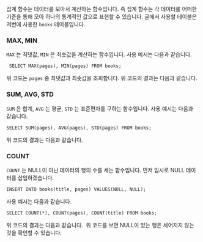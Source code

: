 <p>집계 함수는 데이터를 모아서 계산하는 함수입니다. 즉 집계 함수는 각 데이터를 어떠한 기준을 통해 모아 하나의 통계적인 값으로 표현할 수 있습니다. 글에서 사용할 테이블은 저번에 사용한 <code>books</code> 테이블입니다.</p>
<h3 id="max-min">MAX, MIN</h3>
<p> <code>MAX</code> 는 최댓값, <code>MIN</code> 은 최솟값을 계산하는 함수입니다. 사용 예시는 다음과 같습니다.</p>
<pre><code class="language-sql"> SELECT MAX(pages), MIN(pages) FROM books;</code></pre>
<p> 위 코드는 <code>pages</code> 중 최댓값과 최솟값을 조회합니다.
 위 코드의 결과는 다음과 같습니다.
 <img alt="" src="https://velog.velcdn.com/images/1113mj/post/f0e4a8ac-06d7-4c08-bd0a-90021ccea241/image.png" /></p>
<h3 id="sum-avg-std">SUM, AVG, STD</h3>
<p><code>SUM</code> 은 합계, <code>AVG</code> 는 평균, <code>STD</code> 는 표준편차를 구하는 함수입니다. 사용 예시는 다음과 같습니다.</p>
<pre><code class="language-sql">SELECT SUM(pages), AVG(pages), STD(pages) FROM books;</code></pre>
<p>위 코드의 결과는 다음과 같습니다.
<img alt="" src="https://velog.velcdn.com/images/1113mj/post/87462081-835f-4b01-978d-38fa26d9cc71/image.png" /></p>
<h3 id="count">COUNT</h3>
<p><code>COUNT</code> 는 NULL이 아닌 데이터의 행의 수를 세는 함수입니다. 먼저 임시로 NULL 데이터를 삽입하겠습니다.</p>
<pre><code class="language-sql">INSERT INTO books(title, pages) VALUES(NULL, NULL);</code></pre>
<p>사용 예시는 다음과 같습니다.</p>
<pre><code class="language-sql">SELECT COUNT(*), COUNT(pages), COUNT(title) FROM books;</code></pre>
<p>위 코드의 결과는 다음과 같습니다.
<img alt="" src="https://velog.velcdn.com/images/1113mj/post/df29f66c-5792-46e3-b833-53e094613081/image.png" />
위 코드를 보면 NULL이 있는 행은 세어지지 않는 것을 확인할 수 있습니다.</p>